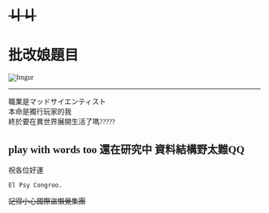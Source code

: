<font face="微軟正黑體">

# ~~ㄐㄐ~~

# 批改娘題目

![Imgur](https://i.imgur.com/frQ0GnB.png)

-----------------------------------------

職業是マッドサイエンティスト  
本命是獨行玩家的我  
終於要在異世界展開生活了嗎?????  

## play with words too 還在研究中    資料結構野太難QQ

祝各位好運  

    El Psy Congroo.

~~記得小心國際盜懶覺集團~~  
</font>
